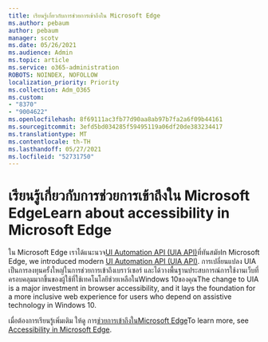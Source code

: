 ```yaml
---
title: เรียนรู้เกี่ยวกับการช่วยการเข้าถึงใน Microsoft Edge
ms.author: pebaum
author: pebaum
manager: scotv
ms.date: 05/26/2021
ms.audience: Admin
ms.topic: article
ms.service: o365-administration
ROBOTS: NOINDEX, NOFOLLOW
localization_priority: Priority
ms.collection: Adm_O365
ms.custom:
- "8370"
- "9004622"
ms.openlocfilehash: 8f69111ac3fb77d90aa8ab97b7fa2a6f09b44161
ms.sourcegitcommit: 3efd5bd034285f59495119a06df20de383234417
ms.translationtype: MT
ms.contentlocale: th-TH
ms.lasthandoff: 05/27/2021
ms.locfileid: "52731750"
---
```

# <a name="learn-about-accessibility-in-microsoft-edge"></a><span data-ttu-id="54aed-102">เรียนรู้เกี่ยวกับการช่วยการเข้าถึงใน Microsoft Edge</span><span class="sxs-lookup"><span data-stu-id="54aed-102">Learn about accessibility in Microsoft Edge</span></span>

<span data-ttu-id="54aed-103">ใน Microsoft Edge เราได้แนะนวจ[UI Automation API (UIA API)](https://go.microsoft.com/fwlink/?linkid=2153423)ที่ทันสมัย</span><span class="sxs-lookup"><span data-stu-id="54aed-103">In Microsoft Edge, we introduced modern [UI Automation API (UIA API)](https://go.microsoft.com/fwlink/?linkid=2153423).</span></span> <span data-ttu-id="54aed-104">การเปลี่ยนแปลง UIA เป็นการลงทุนครั้งใหญ่ในการช่วยการเข้าถึงเบราว์เซอร์ และได้วางพื้นฐานประสบการณ์การใช้งานเว็บที่ครอบคลุมมากขึ้นของผู้ใช้ที่ใช้เทคโนโลยีช่วยเหลือในWindows 10ของคุณ</span><span class="sxs-lookup"><span data-stu-id="54aed-104">The change to UIA is a major investment in browser accessibility, and it lays the foundation for a more inclusive web experience for users who depend on assistive technology in Windows 10.</span></span> 

<span data-ttu-id="54aed-105">เมื่อต้องการเรียนรู้เพิ่มเติม ให้ดู การ[ช่วยการเข้าถึงในMicrosoft Edge](https://go.microsoft.com/fwlink/?linkid=2153512)</span><span class="sxs-lookup"><span data-stu-id="54aed-105">To learn more, see [Accessibility in Microsoft Edge](https://go.microsoft.com/fwlink/?linkid=2153512).</span></span>
